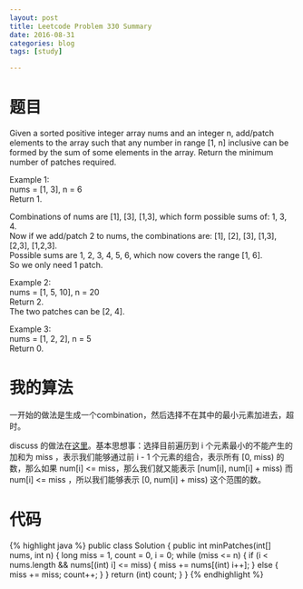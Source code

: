 ```yaml
---
layout: post
title: Leetcode Problem 330 Summary
date: 2016-08-31
categories: blog
tags: [study]

---
```


# 题目

Given a sorted positive integer array nums and an integer n, add/patch elements to the array such that any number in range [1, n] inclusive can be formed by the sum of some elements in the array. Return the minimum number of patches required.

Example 1:  
nums = [1, 3], n = 6  
Return 1.

Combinations of nums are [1], [3], [1,3], which form possible sums of: 1, 3, 4.  
Now if we add/patch 2 to nums, the combinations are: [1], [2], [3], [1,3], [2,3], [1,2,3].  
Possible sums are 1, 2, 3, 4, 5, 6, which now covers the range [1, 6].  
So we only need 1 patch.

Example 2:  
nums = [1, 5, 10], n = 20  
Return 2.  
The two patches can be [2, 4].

Example 3:  
nums = [1, 2, 2], n = 5  
Return 0.

# 我的算法

一开始的做法是生成一个combination，然后选择不在其中的最小元素加进去，超时。

discuss 的做法在[这里](https://discuss.leetcode.com/topic/35494/solution-explanation)。基本思想事：选择目前遍历到 i 个元素最小的不能产生的加和为 miss ，表示我们能够通过前 i - 1 个元素的组合，表示所有 [0, miss) 的数，那么如果 num[i] <= miss，那么我们就又能表示 [num[i], num[i] + miss) 而 num[i] <= miss ，所以我们能够表示 [0, num[i] + miss) 这个范围的数。

# 代码

{% highlight java %}
public class Solution {
    public int minPatches(int[] nums, int n) {
        long miss = 1, count = 0, i = 0;
        while (miss <= n) {
            if (i < nums.length && nums[(int) i] <= miss) {
                miss += nums[(int) i++];
            } else {
                miss += miss;
                count++;
            }
        }
        return (int) count;
    }
}
{% endhighlight %}